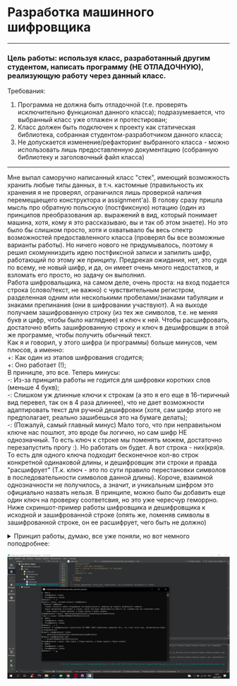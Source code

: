 # Разработка машинного шифровщика 
___ 
### Цель работы: используя класс, разработанный другим студентом, написать программу (НЕ ОТЛАДОЧНУЮ), реализующую работу через данный класс. 
Требования: 
1) Программа не должна быть отладочной (т.е. проверять исключительно функционал данного класса); подразумевается, что выбранный класс уже отлажен и протестирован;
2) Класс должен быть подключен к проекту как статическая библиотека, собранная студентом-разработчиком данного класса;
3) Не допускается изменение/рефакторинг выбранного класса - можно использовать лишь предоставленную документацию (собранную библиотеку и заголовочный файл класса)
___

Мне выпал саморучно написанный класс "стек", имеющий возможность хранить любые типы данных, в т.ч. кастомные (правильность их хранения я не проверял, ограничился лишь проверкой наличия перемещаещего конструктора и assignment'а). В голову сразу пришла мысль про обратную польскую (постфиксную) нотацию (один из принципов преобразования ар. выражений в вид, который понимает машина, хотя, кому я это рассказываю, вы и так об этом знаете). Но это было бы слишком просто, хотя и охватывало бы весь спектр возможностей предоставленного класса (проверял бы все возможные варианты работы). Но ничего нового не придумывалось, поэтому я решил скомунниздить идею постфиксной записи и запилить шифр, работающий по этому же принципу. Предрекая ожидания, нет, это судя по всему, не новый шифр, и да, он имеет очень много недостатков, и взломать его просто, но задачу он выполнил. <br/> Работа шифровальщика, на самом деле, очень проста: на вход подается строка (слово/текст, не важно) с чувствительным регистром, разделенная одним или несколькими пробелами/знаками табуляции и знаками препинания (они в шифровании участвуют). А на выходе получаем зашифрованную строку (из тех же символов, т.е. не меняя букв и цифр, чтобы было нагляднее) и ключ к ней. Чтобы расшифровать, достаточно вбить зашифрованную строку и ключ в дешифровщик в этой же программе, чтобы получить обычный текст. <br/> Как я и говорил, у этого шифра (и программы) больше минусов, чем плюсов, а именно: 
<br/> +: Как один из этапов шифрования сгодится;<br/> +: Оно работает (!);
<br/> В приницпе, это все. Теперь минусы:
<br/> -: Из-за принципа работы не годится для шифровки коротких слов (меньше 4 букв);<br/> -: Слишком уж длинные ключи к строкам (а это я его еще в 16-тиричный вид перевел, так он в 4 раза длиннее), что не дает возможности адаптировать текст для ручной дешифровки (хотя, сам шифр этого не предполагает, реально зашибешься это на бумаге делать); <br/> -: (Пожалуй, самый главный минус) Мало того, что при неправильном ключе нас пошлют, это вроде бы логично, но сам шифр НЕ однозначный. То есть ключ к строке мы поменять можем, достаточно перезапустить прогу :). Но работать он будет. А вот строка - них(кря)я. То есть для одного ключа подходит бесконечное кол-во строк конкретной одинаковой длины, и дешифровщик эти строки и правда "расшифрует" (Т.к. ключ - это по сути правило перестановки символов в последовательности символов данной длины). Короче, взаимной однозначности не получилось, а значит, и уникальным шифром это официально назвать нельзя. В принципе, можно было бы добавить еще один ключ на проверку соответсвия, но это уже чересчур геморрно. 
<br/> Ниже скриншот-пример работы шифровщика и дешифровщика к исходной и зашифрованной строке (опять же, поменяв символы в зашифрованной строке, он ее расшифрует, чего быть не должно)

<details>
  <summary>Принцип работы, думаю, все уже поняли, но вот немного поподробнее: </summary>
  1)  Входное слово/строка/текст преобразуется в строку без лишних пробельных символов;
  <br/>2)  Далее для каждого слова в строке (максимально тупым) рандомом создается арифмитическое выражение такой же длины, что и слово, из цифр 0 - 5, где 0 - число; 1 - знак низкого приоритета (+ и -); 2 - высокого (* и /); 3 - стоп-знак (о нем ниже); 4-5 - открывающаяся и закрывающаяся скобки соотвественно. Потом в соответсвие каждому элементу сгенерированного выражения из цифр 0-5 ставится буква из слова, и к выражению применяется посфиксная запись. Полученная после операции посл-ть букв и цифр в двоичном виде и есть часть зашифрованной строки и кода. Так, применяя к каждому слову данный принцип, получаем каждый раз новые зашифрованные выражения, и конкатенируем их с зашифрованной частью и ключом. По этой причине шифр и рабоает плохо для коротких слов: для слова из трех букв шифр всего два: 010 (или 020, в принципе, не очень отличается), для которого посфиксная запись 001 (002). 
  <br/>3)    Но вот проблема: Если зашифровать так строку изи, то обратно расшифровать уже все, гг. Почему? Да потому что если вдуматься в принцип работы, то станет понятно, что при расшифровке ключа обратно из постфиксной записи в человечекую могут быть неоднозначности: где кончается отдельное слово, как зашифровать слова из четного кол-ва букв (напр. четырех), и тд. Поэтому я ввел т.н. "стоп-знак": обычный ноль в конце четных слов. Что это дает? А то, что таким Макаром в конце каждого выражения ВСЕГДА будет последовательность из двух нулей, которая никак, кроме этого стоп-знака появиться не может (ну не может посфиксная запись кончаться на два числа, а вот на одно спокойно). И тогда, видя эту парочку, дешифровщик понимает: "ага, вот тут конец слова". Но как тогда понять, нужно ли тут брать один ноль, или эти два нуля уже начало следующего слова? Тут опять же играет роль четность: мы идет задом-наперед при дешифровке, т.е. если кол-во цивр в записи четное, то один ноль из "00", это стоп-знак; если же нечетное - все норм, эти два нуля из следующего слова. 
  Таким образом, я не вижу способа связать зашифрованную строку с ключом, так как по сути, они друг от друга никак не зависят, но это уже другая история, ибо цель - заюзать левый класс в неотладочных целях - я выполнил. И согласитесь - выглядит она все таки как-никак "зашифрованно" :)
</details>
  
![Alt-текст](https://github.com/Infernalum/OOP_S01.EP02_S02.EP01/blob/master/The_Worst_Cipher/example.png)
